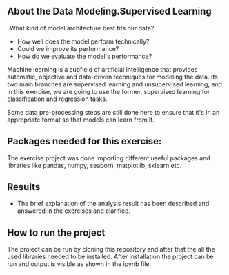 
 ## About the Data Modeling.Supervised Learning
 
-What kind of model architecture best fits our data?
- How well does the model perform technically?
- Could we improve its performance?
- How do we evaluate the model's performance?

Machine learning is a subfield of artificial intelligence that provides automatic, objective and data-driven techniques for modeling the data. Its two main branches are supervised learning and unsupervised learning, and in this exercise, we are going to use the former, supervised learning for classification and regression tasks.

Some data pre-processing steps are still done here to ensure that it's in an appropriate format so that models can learn from it. 

## Packages needed for this exercise:

The exercise project was done importing different useful packages and libraries like pandas, numpy, seaborn, matplotlib, sklearn  etc.


## Results

- The brief explanation of the analysis result has been described and answered in the exercises and clarified.

## How to run the project

The project can be run by cloning this repository and after that the all the used  libraries needed to be installed. After installation the project can be run and output is visible as shown in the ipynb file.